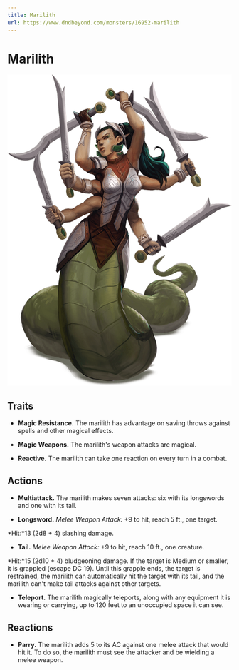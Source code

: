 ```yaml
---
title: Marilith
url: https://www.dndbeyond.com/monsters/16952-marilith
---
```


# Marilith

![Marilith](marilith.png)

## Traits

* **Magic Resistance.** The marilith has advantage on saving throws against spells and other magical effects.

* **Magic Weapons.** The marilith's weapon attacks are magical.

* **Reactive.** The marilith can take one reaction on every turn in a combat.

## Actions

* **Multiattack.** The marilith makes seven attacks: six with its longswords and one with its tail.

* **Longsword.** *Melee Weapon Attack:* +9 to hit, reach 5 ft., one target.

*Hit:*13 (2d8 + 4) slashing damage.

* **Tail.** *Melee Weapon Attack:* +9 to hit, reach 10 ft., one creature.

*Hit:*15 (2d10 + 4) bludgeoning damage. If the target is Medium or smaller, it is grappled (escape DC 19). Until this grapple ends, the target is restrained, the marilith can automatically hit the target with its tail, and the marilith can't make tail attacks against other targets.

* **Teleport.** The marilith magically teleports, along with any equipment it is wearing or carrying, up to 120 feet to an unoccupied space it can see.

## Reactions

* **Parry.** The marilith adds 5 to its AC against one melee attack that would hit it. To do so, the marilith must see the attacker and be wielding a melee weapon.